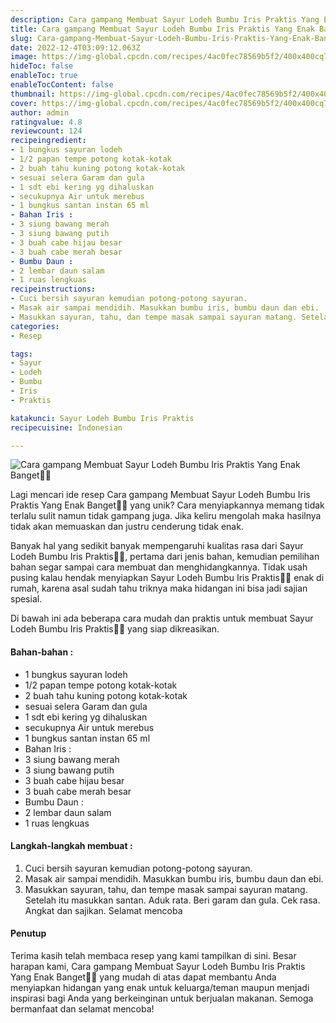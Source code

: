 ```yaml
---
description: Cara gampang Membuat Sayur Lodeh Bumbu Iris Praktis Yang Enak Banget"
title: Cara gampang Membuat Sayur Lodeh Bumbu Iris Praktis Yang Enak Banget
slug: Cara-gampang-Membuat-Sayur-Lodeh-Bumbu-Iris-Praktis-Yang-Enak-Banget
date: 2022-12-4T03:09:12.063Z
image: https://img-global.cpcdn.com/recipes/4ac0fec78569b5f2/400x400cq70/photo.jpg
hideToc: false
enableToc: true
enableTocContent: false
thumbnail: https://img-global.cpcdn.com/recipes/4ac0fec78569b5f2/400x400cq70/photo.jpg
cover: https://img-global.cpcdn.com/recipes/4ac0fec78569b5f2/400x400cq70/photo.jpg
author: admin
ratingvalue: 4.8
reviewcount: 124
recipeingredient:
- 1 bungkus sayuran lodeh
- 1/2 papan tempe potong kotak-kotak
- 2 buah tahu kuning potong kotak-kotak
- sesuai selera Garam dan gula
- 1 sdt ebi kering yg dihaluskan
- secukupnya Air untuk merebus
- 1 bungkus santan instan 65 ml
- Bahan Iris :
- 3 siung bawang merah
- 3 siung bawang putih
- 3 buah cabe hijau besar
- 3 buah cabe merah besar
- Bumbu Daun :
- 2 lembar daun salam
- 1 ruas lengkuas
recipeinstructions:
- Cuci bersih sayuran kemudian potong-potong sayuran.
- Masak air sampai mendidih. Masukkan bumbu iris, bumbu daun dan ebi.
- Masukkan sayuran, tahu, dan tempe masak sampai sayuran matang. Setelah itu masukkan santan. Aduk rata. Beri garam dan gula. Cek rasa. Angkat dan sajikan. Selamat mencoba
categories:
- Resep

tags:
- Sayur
- Lodeh
- Bumbu
- Iris
- Praktis

katakunci: Sayur Lodeh Bumbu Iris Praktis
recipecuisine: Indonesian

---
```


![Cara gampang Membuat Sayur Lodeh Bumbu Iris Praktis Yang Enak Banget👩‍🍳](https://img-global.cpcdn.com/recipes/4ac0fec78569b5f2/400x400cq70/photo.jpg)

Lagi mencari ide resep Cara gampang Membuat Sayur Lodeh Bumbu Iris Praktis Yang Enak Banget👩‍🍳 yang unik? Cara menyiapkannya memang tidak terlalu sulit namun tidak gampang juga. Jika keliru mengolah maka hasilnya tidak akan memuaskan dan justru cenderung tidak enak.

Banyak hal yang sedikit banyak mempengaruhi kualitas rasa dari Sayur Lodeh Bumbu Iris Praktis👩‍🍳, pertama dari jenis bahan, kemudian pemilihan bahan segar sampai cara membuat dan menghidangkannya. Tidak usah pusing kalau hendak menyiapkan Sayur Lodeh Bumbu Iris Praktis👩‍🍳 enak di rumah, karena asal sudah tahu triknya maka hidangan ini bisa jadi sajian spesial.

Di bawah ini ada beberapa cara mudah dan praktis untuk membuat Sayur Lodeh Bumbu Iris Praktis👩‍🍳 yang siap dikreasikan.

<!--inarticleads1-->

#### Bahan-bahan :

- 1 bungkus sayuran lodeh
- 1/2 papan tempe potong kotak-kotak
- 2 buah tahu kuning potong kotak-kotak
- sesuai selera Garam dan gula
- 1 sdt ebi kering yg dihaluskan
- secukupnya Air untuk merebus
- 1 bungkus santan instan 65 ml
- Bahan Iris :
- 3 siung bawang merah
- 3 siung bawang putih
- 3 buah cabe hijau besar
- 3 buah cabe merah besar
- Bumbu Daun :
- 2 lembar daun salam
- 1 ruas lengkuas

<!--inarticleads2-->

#### Langkah-langkah membuat :

1. Cuci bersih sayuran kemudian potong-potong sayuran.
1. Masak air sampai mendidih. Masukkan bumbu iris, bumbu daun dan ebi.
1. Masukkan sayuran, tahu, dan tempe masak sampai sayuran matang. Setelah itu masukkan santan. Aduk rata. Beri garam dan gula. Cek rasa. Angkat dan sajikan. Selamat mencoba

#### Penutup

Terima kasih telah membaca resep yang kami tampilkan di sini. Besar harapan kami, Cara gampang Membuat Sayur Lodeh Bumbu Iris Praktis Yang Enak Banget👩‍🍳 yang mudah di atas dapat membantu Anda menyiapkan hidangan yang enak untuk keluarga/teman maupun menjadi inspirasi bagi Anda yang berkeinginan untuk berjualan makanan. Semoga bermanfaat dan selamat mencoba!